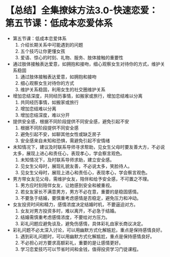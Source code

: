 # 【总结】全集撩妹方法3.0-快速恋爱：第五节课：低成本恋爱体系

-   第五节课：低成本恋爱体系
    1.  介绍长期关系中可能遇到的问题
    2.  五个技巧让你更懂女孩
    3.  爱语、惊心的时刻、礼物、服务、肢体接触的重要性
-   通过肢体接触表达爱意，如拥抱和接吻，细心观察女生对待你的方式，维护关系稳固
    1.  通过肢体接触表达爱意，如拥抱和接吻
    2.  细心观察女生对待你的方式
    3.  维护关系稳固，利用女生的社交圈维护关系
-   增加恋结深度，共同经历事情，如搬家或旅行，增加恋结难以分离
    1.  共同经历事情，如搬家或旅行
    2.  增加恋结难以分离
    3.  增加恋结深度，难以分开
-   提供安全感，根据不同阶段提供不同安全感，避免引起不安
    1.  根据不同阶段提供不同安全感
    2.  避免引起不安，如聊其他女性或缺乏房子
    3.  安全感来自未知和恐惧，需避免引起不安情绪
-   未知情况下，建议及时联系导师寻求帮助，见女生父母时要友善大方，不必说太多，展现上进心和责任心，表现孝心，学会察言观色。
    1.  未知情况下，及时联系导师求助，建立安全感。
    2.  见女生父母时，展现礼貌友善，不必说太多，笑脸待人。
    3.  见女生父母时，展现上进心和责任心，表现孝心，学会察言观色。
-   男方带女友见父母，需维护女友，陪伴和给予安全感，不可置之不理。
    1.  男方应时刻陪伴女友，让她感到安全和被重视。
    2.  若女友家长不满意男方，男方不必在意，重要的是稳固感情。
    3.  不要急于结婚，要慎重考虑感情是否稳定，避免压力和冲动。
-   女友投资时间和精力，感情浓度决定结婚时机，不要逼迫对方。
    1.  女友对男方投资多时，难以离开，不必急于结婚。
    2.  结婚需慎重考虑感情浓度，不要给对方压力。
    3.  彩礼问题应避免谈及，避免伤感情，具体彩礼由家长商议决定。
-   彩礼问题不必太深入讨论，可以用幽默方式化解尴尬，重点是保持感情良好。
    1.  遇到彩礼问题时，可以用幽默方式化解尴尬，重点是保持感情良好。
    2.  不必担心对方要求高额彩礼，重要的是让感情更好。
    3.  学习恋爱技巧可以节省时间和金钱，值得投资学习门徒课程。